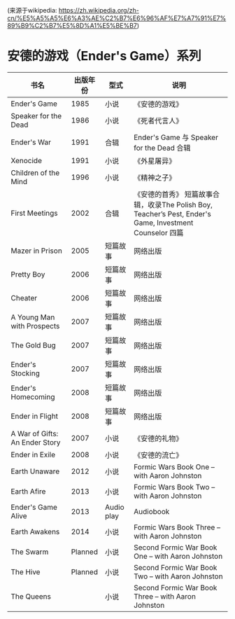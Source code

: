 (来源于wikipedia: https://zh.wikipedia.org/zh-cn/%E5%A5%A5%E6%A3%AE%C2%B7%E6%96%AF%E7%A7%91%E7%89%B9%C2%B7%E5%8D%A1%E5%BE%B7)

# 安德的游戏（Ender's Game）系列

| 书名                             | 出版年份    | 型式         | 说明                                                                                     |
|--------------------------------|---------|------------|----------------------------------------------------------------------------------------|
| Ender's Game                   | 1985    | 小说         | 《安德的游戏》                                                                                |
| Speaker for the Dead           | 1986    | 小说         | 《死者代言人》                                                                                |
| Ender's War                    | 1991    | 合辑         | Ender's Game 与 Speaker for the Dead 合辑                                                 |
| Xenocide                       | 1991    | 小说         | 《外星屠异》                                                                                 |
| Children of the Mind           | 1996    | 小说         | 《精神之子》                                                                                 |
| First Meetings                 | 2002    | 合辑         | 《安德的首秀》 短篇故事合辑，收录The Polish Boy, Teacher’s Pest, Ender's Game, Investment Counselor 四篇 |
| Mazer in Prison                | 2005    | 短篇故事       | 网络出版                                                                                   |
| Pretty Boy                     | 2006    | 短篇故事       | 网络出版                                                                                   |
| Cheater                        | 2006    | 短篇故事       | 网络出版                                                                                   |
| A Young Man with Prospects     | 2007    | 短篇故事       | 网络出版                                                                                   |
| The Gold Bug                   | 2007    | 短篇故事       | 网络出版                                                                                   |
| Ender's Stocking               | 2007    | 短篇故事       | 网络出版                                                                                   |
| Ender's Homecoming             | 2008    | 短篇故事       | 网络出版                                                                                   |
| Ender in Flight                | 2008    | 短篇故事       | 网络出版                                                                                   |
| A War of Gifts: An Ender Story | 2007    | 小说         | 《安德的礼物》                                                                                |
| Ender in Exile                 | 2008    | 小说         | 《安德的流亡》                                                                                |
| Earth Unaware                  | 2012    | 小说         | Formic Wars Book One – with Aaron Johnston                                             |
| Earth Afire                    | 2013    | 小说         | Formic Wars Book Two – with Aaron Johnston                                             |
| Ender's Game Alive             | 2013    | Audio play | Audiobook                                                                              |
| Earth Awakens                  | 2014    | 小说         | Formic Wars Book Three – with Aaron Johnston                                           |
| The Swarm                      | Planned | 小说         | Second Formic War Book One – with Aaron Johnston                                       |
| The Hive                       | Planned | 小说         | Second Formic War Book Two – with Aaron Johnston                                       |
| The Queens                     |         | 小说         | Second Formic War Book Three – with Aaron Johnston                                     |